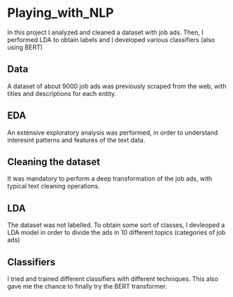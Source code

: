 # Playing_with_NLP
In this project I analyzed and cleaned a dataset with job ads. Then, I performed LDA to obtain labels and I developed various classifiers (also using BERT)
<br>
## Data
A dataset of about 9000 job ads was previously scraped from the web, with titles and descriptions for each entity.
## EDA
An extensive exploratory analysis was performed, in order to understand interesint patterns and features of the text data.
## Cleaning the dataset
It was mandatory to perform a deep transformation of the job ads, with typical text cleaning operations.
## LDA
The dataset was not labelled. To obtain some sort of classes, I devleoped a LDA model in order to divide the ads in 10 different topics (categories of job ads)
## Classifiers
I tried and trained different classifiers with different techniques. This also gave me the chance to finally try the BERT transformer.
